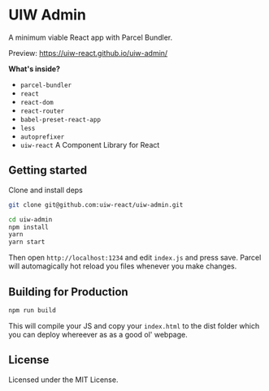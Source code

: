 UIW Admin
===

A minimum viable React app with Parcel Bundler.

Preview: https://uiw-react.github.io/uiw-admin/

**What's inside?**

* `parcel-bundler`
* `react`
* `react-dom`
* `react-router`
* `babel-preset-react-app`
* `less`
* `autoprefixer`
* `uiw-react` A Component Library for React

## Getting started

Clone and install deps

```bash
git clone git@github.com:uiw-react/uiw-admin.git

cd uiw-admin
npm install                                                                   
yarn
yarn start
```

Then open `http://localhost:1234` and edit `index.js` and press save. Parcel will automagically hot reload you files whenever you make changes.

## Building for Production

```bash
npm run build
```

This will compile your JS and copy your `index.html` to the dist folder which you can deploy whereever as as a good ol' webpage.

## License

Licensed under the MIT License.